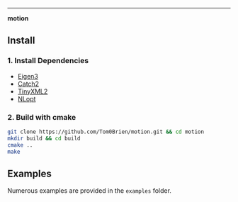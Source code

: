 
---

**motion** 


## Install

### 1. Install Dependencies
- [Eigen3](https://eigen.tuxfamily.org/index.php?title=Main_Page)
- [Catch2](https://github.com/catchorg/Catch2)
- [TinyXML2](https://github.com/leethomason/tinyxml2)
- [NLopt](https://github.com/stevengj/nlopt)

### 2. Build with cmake
  ```bash
  git clone https://github.com/Tom0Brien/motion.git && cd motion
  mkdir build && cd build
  cmake ..
  make
  ```

## Examples
Numerous examples are provided in the `examples` folder. 
